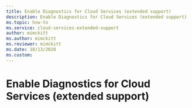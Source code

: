 ```yaml
---
title: Enable Diagnostics for Cloud Services (extended support)
description: Enable Diagnostics for Cloud Services (extended support)
ms.topic: how-to
ms.service: cloud-services-extended-support
author: mimckitt
ms.author: mimckitt
ms.reviewer: mimckitt
ms.date: 10/13/2020
ms.custom: 
---
```


# Enable Diagnostics for Cloud Services (extended support)